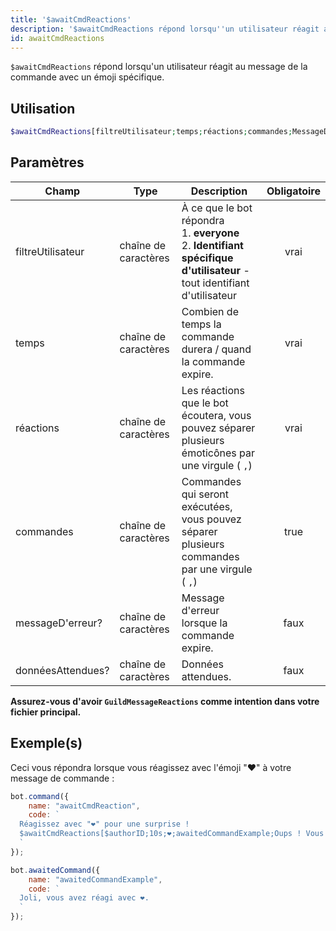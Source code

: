 ```yaml
---
title: '$awaitCmdReactions'
description: '$awaitCmdReactions répond lorsqu''un utilisateur réagit au message de la commande avec un émoji spécifique.'
id: awaitCmdReactions
---
```


`$awaitCmdReactions` répond lorsqu'un utilisateur réagit au message de la commande avec un émoji spécifique.

## Utilisation

```php
$awaitCmdReactions[filtreUtilisateur;temps;réactions;commandes;MessageD'erreur?;donnéesAttendues?]
```

## Paramètres

| Champ             | Type                 | Description                                                                                                                                     | Obligatoire |
| ----------------- | -------------------- | ----------------------------------------------------------------------------------------------------------------------------------------------- |:-----------:|
| filtreUtilisateur | chaîne de caractères | À ce que le bot répondra <br /> 1. **everyone** <br /> 2. **Identifiant spécifique d'utilisateur** - tout identifiant d'utilisateur |    vrai     |
| temps             | chaîne de caractères | Combien de temps la commande durera / quand la commande expire.                                                                                 |    vrai     |
| réactions         | chaîne de caractères | Les réactions que le bot écoutera, vous pouvez séparer plusieurs émoticônes par une virgule ( `,`)                                              |    vrai     |
| commandes         | chaîne de caractères | Commandes qui seront exécutées, vous pouvez séparer plusieurs commandes par une virgule ( `,`)                                                  |    true     |
| messageD'erreur?  | chaîne de caractères | Message d'erreur lorsque la commande expire.                                                                                                    |    faux     |
| donnéesAttendues? | chaîne de caractères | Données attendues.                                                                                                                              |    faux     |

**Assurez-vous d'avoir `GuildMessageReactions` comme intention dans votre fichier principal.**

## Exemple(s)

Ceci vous répondra lorsque vous réagissez avec l'émoji "❤️" à votre message de commande :

```js
bot.command({
    name: "awaitCmdReaction",
    code: `
  Réagissez avec "❤️" pour une surprise ! 
  $awaitCmdReactions[$authorID;10s;❤️;awaitedCommandExample;Oups ! Vous n'avez pas réagi dans les temps...]
  `
});

bot.awaitedCommand({
    name: "awaitedCommandExample",
    code: `
  Joli, vous avez réagi avec ❤️.
  `
});
```